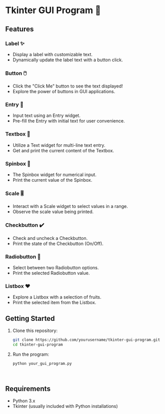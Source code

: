 # Tkinter GUI Program 🚀

## Features

### Label ✨
- Display a label with customizable text.
- Dynamically update the label text with a button click.

### Button 🖱️
- Click the "Click Me" button to see the text displayed!
- Explore the power of buttons in GUI applications.

### Entry 📝
- Input text using an Entry widget.
- Pre-fill the Entry with initial text for user convenience.

### Textbox  📄
- Utilize a Text widget for multi-line text entry.
- Get and print the current content of the Textbox.

### Spinbox  🔄
- The Spinbox widget for numerical input.
- Print the current value of the Spinbox.

### Scale 🎚️
- Interact with a Scale widget to select values in a range.
- Observe the scale value being printed.

### Checkbutton  ✔️
- Check and uncheck a Checkbutton.
- Print the state of the Checkbutton (On/Off).

### Radiobutton 🔘
- Select between two Radiobutton options.
- Print the selected Radiobutton value.

### Listbox  ❤️
- Explore a Listbox with a selection of fruits.
- Print the selected item from the Listbox.

## Getting Started

1. Clone this repository:
   ```bash
   git clone https://github.com/yourusername/tkinter-gui-program.git
   cd tkinter-gui-program
   
2. Run the program:
    ```bash
    python your_gui_program.py
  
  
## Requirements
- Python 3.x
- Tkinter (usually included with Python installations)
